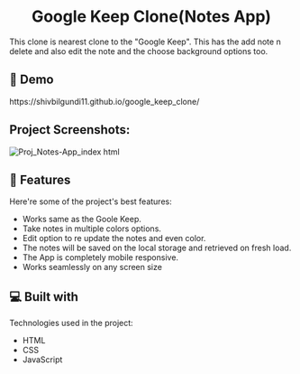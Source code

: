 <h1 align="center" id="title">Google Keep Clone(Notes App)</h1>


<p id="description">This clone is nearest clone to the "Google Keep". This has the add note n delete and also edit the note and the choose background options too.</p>

<h2>🚀 Demo</h2>
https://shivbilgundi11.github.io/google_keep_clone/


<h2>Project Screenshots:</h2>

![Proj_Notes-App_index html](https://github.com/shivbilgundi11/google_keep_clone/assets/101513013/a303be92-b686-40d7-a9fc-d51e7cd6eb58)


  
  
<h2>🧐 Features</h2>

Here're some of the project's best features:

*   Works same as the Goole Keep.
*   Take notes in multiple colors options.
*   Edit option to re update the notes and even color.
*   The notes will be saved on the local storage and retrieved on fresh load.
*   The App is completely mobile responsive.
*   Works seamlessly on any screen size

  
  
<h2>💻 Built with</h2>

Technologies used in the project:

*   HTML
*   CSS
*   JavaScript
